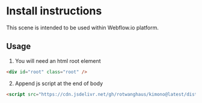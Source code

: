 # Install instructions

This scene is intended to be used within Webflow.io platform.

## Usage

1. You will need an html root element
```html
<div id="root" class="root" />
```
2. Append js script at the end of body
```html
<script src="https://cdn.jsdelivr.net/gh/rotwanghaus/kimono@latest/dist/index.js" defer="" />
```
